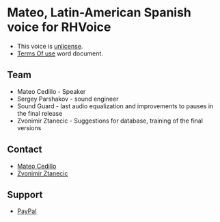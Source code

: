 # Mateo, Latin-American Spanish voice for RHVoice

- This voice is [unlicense](https://choosealicense.com/licenses/unlicense/).
- [Terms Of use](rmcspeech_usage_notes.docx) word document.

## Team

- Mateo Cedillo - Speaker
- Sergey Parshakov - sound engineer
- Sound Guard - last audio equalization and improvements to pauses in the final release
- Zvonimir Ztanecic - Suggestions for database, training of the final versions

## Contact

* [Mateo Cedillo](mailto:angelitomateocedillo@gmail.com)
* [Zvonimir Ztanecic](mailto:rhvoiceslavic@gmail.com)

## Support

* [PayPal](http://paypal.me/rmcpantoja)